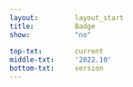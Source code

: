 ```yaml
---
layout:			layout_start
title:			Badge
show:			"no"
 
top-txt:		current
middle-txt:		'2022.10'
bottom-txt:		version
---
```

